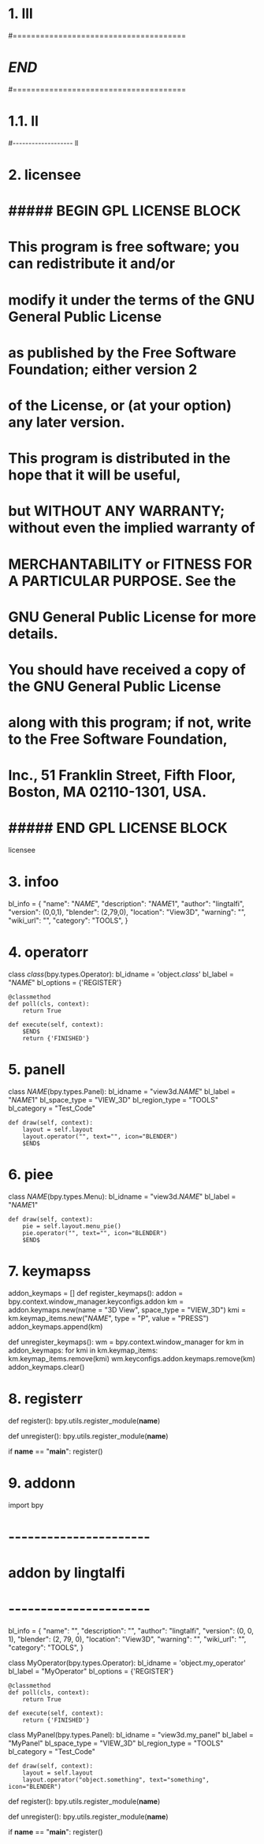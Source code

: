 


# 1. lll

#======================================
# $END$
#======================================


# 1.1. ll
#-------------------
ll


# 2. licensee


# ##### BEGIN GPL LICENSE BLOCK #####
#
#  This program is free software; you can redistribute it and/or
#  modify it under the terms of the GNU General Public License
#  as published by the Free Software Foundation; either version 2
#  of the License, or (at your option) any later version.
#
#  This program is distributed in the hope that it will be useful,
#  but WITHOUT ANY WARRANTY; without even the implied warranty of
#  MERCHANTABILITY or FITNESS FOR A PARTICULAR PURPOSE.  See the
#  GNU General Public License for more details.
#
#  You should have received a copy of the GNU General Public License
#  along with this program; if not, write to the Free Software Foundation,
#  Inc., 51 Franklin Street, Fifth Floor, Boston, MA 02110-1301, USA.
#
# ##### END GPL LICENSE BLOCK #####

licensee

# 3. infoo

bl_info = {
    "name": "$NAME$",
    "description": "$NAME1$",
    "author": "lingtalfi",
    "version": (0,0,1),
    "blender": (2,79,0),
    "location": "View3D",
    "warning": "",
    "wiki_url": "",
    "category": "TOOLS",
}



# 4. operatorr

class $class$(bpy.types.Operator):
    bl_idname = 'object.$class$'
    bl_label = "$NAME$"
    bl_options = {'REGISTER'}

    @classmethod
    def poll(cls, context):
        return True

    def execute(self, context):
        $END$
        return {'FINISHED'}





# 5. panell

class $NAME$(bpy.types.Panel):
    bl_idname = "view3d.$NAME$"
    bl_label = "$NAME1$"
    bl_space_type = "VIEW_3D"
    bl_region_type = "TOOLS"
    bl_category = "Test_Code"


    def draw(self, context):
        layout = self.layout
        layout.operator("", text="", icon="BLENDER")
        $END$


# 6. piee

class $NAME$(bpy.types.Menu):
    bl_idname = "view3d.$NAME$"
    bl_label = "$NAME1$"

    def draw(self, context):
        pie = self.layout.menu_pie()
        pie.operator("", text="", icon="BLENDER")
        $END$


# 7. keymapss
addon_keymaps = []
def register_keymaps():
    addon = bpy.context.window_manager.keyconfigs.addon
    km = addon.keymaps.new(name = "3D View", space_type = "VIEW_3D")
    kmi = km.keymap_items.new("$NAME$", type = "P", value = "PRESS")
    addon_keymaps.append(km)

def unregister_keymaps():
    wm = bpy.context.window_manager
    for km in addon_keymaps:
        for kmi in km.keymap_items:
            km.keymap_items.remove(kmi)
        wm.keyconfigs.addon.keymaps.remove(km)
    addon_keymaps.clear()



# 8. registerr

def register():
    bpy.utils.register_module(__name__)

def unregister():
    bpy.utils.register_module(__name__)


if __name__ == "__main__":
    register()


# 9. addonn

import bpy
# ----------------------
# addon by lingtalfi
# ----------------------
bl_info = {
    "name": "",
    "description": "",
    "author": "lingtalfi",
    "version": (0, 0, 1),
    "blender": (2, 79, 0),
    "location": "View3D",
    "warning": "",
    "wiki_url": "",
    "category": "TOOLS",
}




class MyOperator(bpy.types.Operator):
    bl_idname = 'object.my_operator'
    bl_label = "MyOperator"
    bl_options = {'REGISTER'}

    @classmethod
    def poll(cls, context):
        return True

    def execute(self, context):
        return {'FINISHED'}



class MyPanel(bpy.types.Panel):
    bl_idname = "view3d.my_panel"
    bl_label = "MyPanel"
    bl_space_type = "VIEW_3D"
    bl_region_type = "TOOLS"
    bl_category = "Test_Code"

    def draw(self, context):
        layout = self.layout
        layout.operator("object.something", text="something", icon="BLENDER")



def register():
    bpy.utils.register_module(__name__)

def unregister():
    bpy.utils.register_module(__name__)


if __name__ == "__main__":
    register()

